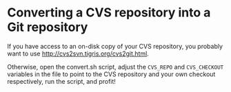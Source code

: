 Converting a CVS repository into a Git repository
=================================================

If you have access to an on-disk copy of your CVS repository, you probably
want to use http://cvs2svn.tigris.org/cvs2git.html.

Otherwise, open the convert.sh script, adjust the `CVS_REPO` and
`CVS_CHECKOUT` variables in the file to point to the CVS repository and your
own checkout respectively, run the script, and profit!
